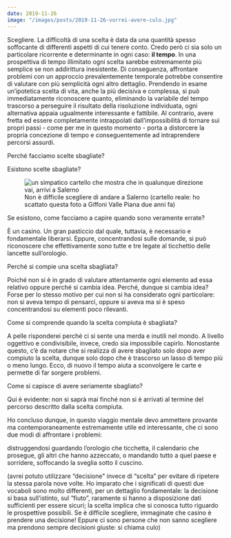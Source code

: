 ```yaml
---
date: 2019-11-26
image: "/images/posts/2019-11-26-vorrei-avere-culo.jpg"
---
```

Scegliere. La difficoltà di una scelta è data da una quantità spesso soffocante di differenti aspetti di cui tenere conto. Credo però ci sia solo un particolare ricorrente e determinante in ogni caso: **il tempo**. In una prospettiva di tempo illimitato ogni scelta sarebbe estremamente più semplice se non addirittura inesistente.<!--more--> Di conseguenza, affrontare problemi con un approccio prevalentemente temporale potrebbe consentire di valutare con più semplicità ogni altro dettaglio. Prendendo in esame un’ipotetica scelta di vita, anche la più decisiva e complessa, si può immediatamente riconoscere quanto, eliminando la variabile del tempo trascorso a perseguire il risultato della risoluzione individuata, ogni alternativa appaia ugualmente interessante e fattibile. Al contrario, avere fretta ed essere completamente intrappolati dall’impossibilità di tornare sui propri passi - come per me in questo momento - porta a distorcere la propria concezione di tempo e conseguentemente ad intraprendere percorsi assurdi.

Perché facciamo scelte sbagliate?

Esistono scelte sbagliate?
<figure><img class="u-photo" src="{{ page.image }}" alt="un simpatico cartello che mostra che in qualunque direzione vai, arrivi a Salerno" /><figcaption>Non è difficile scegliere di andare a Salerno (cartello reale: ho scattato questa foto a Giffoni Valle Piana due anni fa)</figcaption></figure>
Se esistono, come facciamo a capire quando sono veramente errate?

È un casino. Un gran pasticcio dal quale, tuttavia, è necessario e fondamentale liberarsi. Eppure, concentrandosi sulle domande, si può riconoscere che effettivamente sono tutte e tre legate al ticchettio delle lancette sull’orologio.

Perché si compie una scelta sbagliata?

Poiché non si è in grado di valutare attentamente ogni elemento ad essa relativo oppure perché si cambia idea. Perché, dunque si cambia idea? Forse per lo stesso motivo per cui non si ha considerato ogni particolare: non si aveva tempo di pensarci, oppure si aveva ma si è speso concentrandosi su elementi poco rilevanti.

Come si comprende quando la scelta compiuta è sbagliata?

A pelle risponderei perché ci si sente una merda e inutili nel mondo. A livello oggettivo e condivisibile, invece, credo sia impossibile capirlo. Nonostante questo, c’è da notare che si realizza di avere sbagliato solo dopo aver compiuto la scelta, dunque solo dopo che è trascorso un lasso di tempo più o meno lungo. Ecco, di nuovo il tempo aiuta a sconvolgere le carte e permette di far sorgere problemi.

Come si capisce di avere seriamente sbagliato?

Qui è evidente: non si saprà mai finché non si è arrivati al termine del percorso descritto dalla scelta compiuta.

Ho concluso dunque, in questo viaggio mentale devo ammettere provante ma contemporaneamente estremamente utile ed interessante, che ci sono due modi di affrontare i problemi:

distruggendosi guardando l’orologio che ticchetta, il calendario che prosegue, gli altri che hanno azzeccato, o mandando tutto a quel paese e sorridere, soffocando la sveglia sotto il cuscino.

(avrei potuto utilizzare “decisione" invece di “scelta” per evitare di ripetere la stessa parola nove volte. Ho imparato che i significati di questi due vocaboli sono molto differenti, per un dettaglio fondamentale: la decisione si basa sull’istinto, sul “fiuto”, raramente si hanno a disposizione dati sufficienti per essere sicuri; la scelta implica che si conosca tutto riguardo le prospettive possibili. Se è difficile scegliere, immaginate che casino è prendere una decisione! Eppure ci sono persone che non sanno scegliere ma prendono sempre decisioni giuste: si chiama culo)
